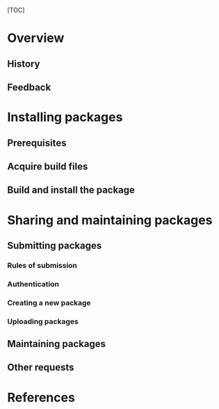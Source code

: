 [TOC]

# Overview

## History

## Feedback

# Installing packages

## Prerequisites

## Acquire build files

## Build and install the package

# Sharing and maintaining packages

## Submitting packages

### Rules of submission

### Authentication

### Creating a new package

### Uploading packages

## Maintaining packages

## Other requests

# References

[awiki]: https://wiki.archlinux.org/index.php/Arch_User_Repository
